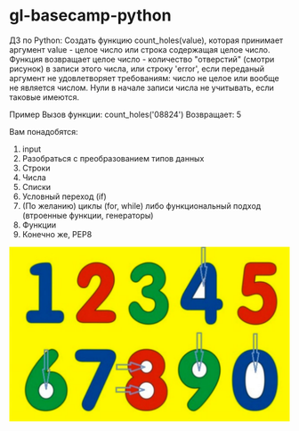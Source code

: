 # gl-basecamp-python

ДЗ по Python:
Создать функцию count_holes(value), которая принимает аргумент value - целое число или строка содержащая целое число.
Функция возвращает целое число - количество "отверстий" (смотри рисунок) в записи этого числа, или строку 'error', если переданый аргумент не удовлетворяет требованиям: число не целое или вообще не является числом. Нули в начале записи числа не учитывать, если таковые имеются.

Пример
Вызов функции: count_holes('08824')
Возвращает: 5


Вам понадобятся:
1. input
2. Разобраться с преобразованием типов данных 
3. Строки 
4. Числа 
5. Списки 
6. Условный переход (if)
7. (По желанию) циклы (for, while) либо функциональный подход (втроенные функции, генераторы)
8. Функции
9. Конечно же, PEP8

![alt text](https://github.com/andruxaaa/gl-basecamp-python/blob/main/index.jpg?raw=true)
